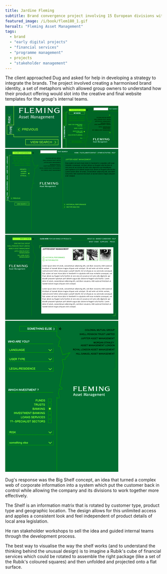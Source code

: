 ```yaml
---
title: Jardine Fleming
subtitle: Brand convergence project involving 15 European divisions with 15 different product owners and as many sub-brands.
featured_image: /i/book/flem180_1.gif
heroalt: "Fleming Asset Management"
tags:
  - brand
  - "early digital projects"
  - "financial services"
  - "programme management"
  - projects
  - "stakeholder management" 
---
```

The client approached Dug and asked for help in developing a strategy to integrate the brands. The project involved creating a harmonised brand identity, a set of metaphors which allowed group owners to understand how their product offering would slot into the creative and final website templates for the group's internal teams.

<div class="gallery" data-columns="3">
    <img src="/i/book/flem180_1.gif" alt="Jardine Fleming">
    <img src="/i/book/flem180_2.gif" alt="Jardine Fleming">
    <img src="/i/book/flem364_1.gif" alt="Jardine Fleming">
    <img src="/i/book/flem364_2.gif" alt="Jardine Fleming">
    <img src="/i/book/flem364_4.gif" alt="Jardine Fleming">
</div>

Dug's response was the Big Shelf concept, an idea that turned a complex web of corporate information into a system which put the customer back in control while allowing the company and its divisions to work together more effectively.

The Shelf is an information matrix that is rotated by customer type, product type and geographic location. The design allows for this unlimited access and applies a consistent look and feel independent of product details of local area legislation.

He ran stakeholder workshops to sell the idea and guided internal teams through the development process.

The best way to visualise the way the shelf works (and to understand the thinking behind the unusual design) is to imagine a Rubik's cube of financial services which could be rotated to assemble the right package (like a set of the Rubik's coloured squares) and then unfolded and projected onto a flat surface.
